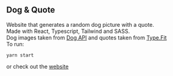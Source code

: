 ## Dog & Quote  
Website that generates a random dog picture with a quote.  
Made with React, Typescript, Tailwind and SASS.  
Dog images taken from [Dog API](https://dog.ceo/dog-api//) and quotes taken from [Type.Fit](https://type.fit/api/quotes)  
To run:
```
yarn start
```
or check out the [website](https://dog-and-quote.netlify.com/)
